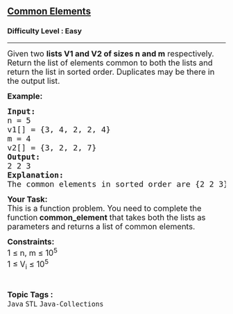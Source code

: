 <h2><a href="https://www.geeksforgeeks.org/problems/common-elements5420/1?page=7&status=unsolved&sprint=a663236c31453b969852f9ea22507634&sprint=a663236c31453b969852f9ea22507634&sortBy=submissions">Common Elements</a></h2><h3>Difficulty Level : Easy</h3><hr><div class="problems_problem_content__Xm_eO"><p><span style="font-size:18px">Given two <strong>lists V1 and V2 of sizes n and m</strong> respectively. Return the list of elements common to both the lists and return the list in sorted order. Duplicates may be there in the output list.</span></p>

<p><strong><span style="font-size:18px">Example:</span></strong></p>

<pre><strong><span style="font-size:18px">Input:</span></strong>
<span style="font-size:18px">n = 5
v1[] = {3, 4, 2, 2, 4}
m = 4
v2[] = {3, 2, 2, 7}</span>
<strong><span style="font-size:18px">Output:</span></strong>
<span style="font-size:18px">2 2 3</span>
<strong><span style="font-size:18px">Explanation:</span></strong>
<span style="font-size:18px">The common elements in sorted order are {2 2 3}</span></pre>

<p><span style="font-size:18px"><strong>Your Task:</strong><br>
This is a function problem. You need to complete the function<strong> common_element</strong> that takes both the lists as parameters and returns a list of common elements. </span></p>

<p><span style="font-size:18px"><strong>Constraints:</strong><br>
1 ≤ n, m ≤ 10<sup>5</sup><br>
1 ≤ V<sub>i</sub> ≤ 10<sup>5</sup></span></p>
</div><br><p><span style=font-size:18px><strong>Topic Tags : </strong><br><code>Java</code>&nbsp;<code>STL</code>&nbsp;<code>Java-Collections</code>&nbsp;